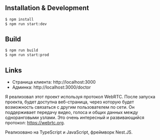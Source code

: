 ## Installation & Development

```bash
$ npm install
$ npm run start:dev
```

## Build

```bash
$ npm run build
$ npm run start:prod
```

## Links

 - Страница клиента: http://localhost:3000
 - Админка: http://localhost:3000/doctor

Я реализовал этот проект используя протокол WebRTC. После запуска проекта, будет доступна веб-страница, через которую будет возможность связаться с другим пользователем по сети. Он поддерживает передачу видео, голоса и общих данных между одноранговыми узлами. Это очень интересный и развивающийся протокол: https://webrtc.org. 

Реализовано на TypeScript и JavaScript, фреймворк Nest.JS. 
